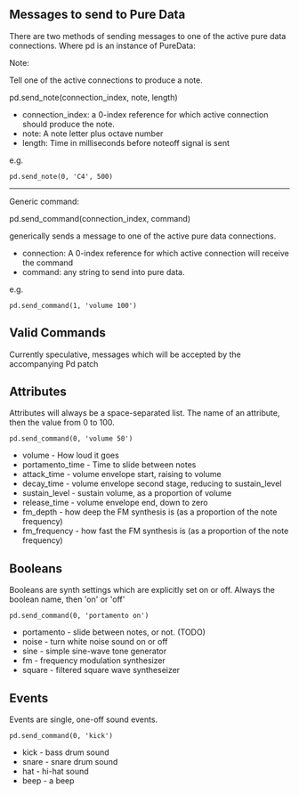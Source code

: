 Messages to send to Pure Data
-----------------------------

There are two methods of sending messages to one of the active pure data connections. Where pd is an instance of PureData:

Note:

Tell one of the active connections to produce a note.

pd.send_note(connection_index, note, length)

* connection_index: a 0-index reference for which active connection should produce the note.
* note: A note letter plus octave number
* length: Time in milliseconds before noteoff signal is sent

e.g.

`pd.send_note(0, 'C4', 500)`

--------------

Generic command:

pd.send_command(connection_index, command)

generically sends a message to one of the active pure data connections.

* connection: A 0-index reference for which active connection will receive the command
* command: any string to send into pure data.

e.g. 

`pd.send_command(1, 'volume 100')`

Valid Commands
--------------

Currently speculative, messages which will be accepted by the accompanying Pd patch

Attributes
----------

Attributes will always be a space-separated list. The name of an attribute, then the value from 0 to 100.

`pd.send_command(0, 'volume 50')`

* volume - How loud it goes
* portamento_time - Time to slide between notes
* attack_time - volume envelope start, raising to volume
* decay_time - volume envelope second stage, reducing to sustain_level
* sustain_level - sustain volume, as a proportion of volume
* release_time - volume envelope end, down to zero
* fm_depth - how deep the FM synthesis is (as a proportion of the note frequency)
* fm_frequency - how fast the FM synthesis is (as a proportion of the note frequency)

Booleans
--------

Booleans are synth settings which are explicitly set on or off. Always the boolean name, then 'on' or 'off'

`pd.send_command(0, 'portamento on')`

* portamento - slide between notes, or not. (TODO)
* noise - turn white noise sound on or off
* sine - simple sine-wave tone generator
* fm - frequency modulation synthesizer
* square - filtered square wave syntheseizer

Events
------

Events are single, one-off sound events.

`pd.send_command(0, 'kick')`

* kick - bass drum sound
* snare - snare drum sound
* hat - hi-hat sound
* beep - a beep


